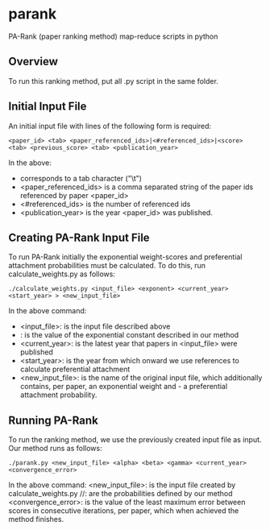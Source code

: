 # parank
PA-Rank (paper ranking method) map-reduce scripts in python

## Overview

To run this ranking method, put all .py script in the same folder.

## Initial Input File

An initial input file with lines of the following form is required:

```
<paper_id> <tab> <paper_referenced_ids>|<#referenced_ids>|<score> <tab> <previous_score> <tab> <publication_year>
```
In the above:

- <tab> corresponds to a tab character ("\t")
- <paper_referenced_ids> is a comma separated string of the paper ids referenced by paper <paper_id>
- <#referenced_ids> is the number of referenced ids
- <publication_year> is the year <paper_id> was published.
  
## Creating PA-Rank Input File
  
To run PA-Rank initially the exponential weight-scores and preferential attachment probabilities must be calculated.
To do this, run calculate_weights.py as follows:

```
./calculate_weights.py <input_file> <exponent> <current_year> <start_year> > <new_input_file>
``` 
In the above command: 

- <input_file>: is the input file described above
- <exponent>: is the value of the exponential constant described in our method 
- <current_year>: is the latest year that papers in <input_file> were published
- <start_year>: is the year from which onward we use references to calculate preferential attachment
- <new_input_file>: is the name of the original input file, which additionally contains, per paper, an exponential weight and - a preferential attachment probability.
  
## Running PA-Rank

To run the ranking method, we use the previously created input file as input. 
Our method runs as follows:

```
./parank.py <new_input_file> <alpha> <beta> <gamma> <current_year> <convergence_error>
```
In the above command:
<new_input_file>: is the input file created by calculate_weights.py
<alpha>/<beta>/<gamma>: are the probabilities defined by our method
<convergence_error>: is the value of the least maximum error between scores in consecutive iterations, per paper, which when achieved the method finishes.
  

